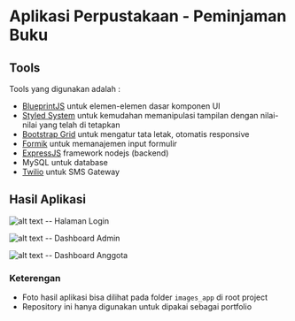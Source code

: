 # Aplikasi Perpustakaan - Peminjaman Buku

## Tools
Tools yang digunakan adalah :
- [BlueprintJS](https://blueprintjs.com/) untuk elemen-elemen dasar komponen UI
- [Styled System](https://styled-system.com/) untuk kemudahan memanipulasi tampilan dengan nilai-nilai yang telah di tetapkan
- [Bootstrap Grid](https://getbootstrap.com/docs/5.2/layout/grid/) untuk mengatur tata letak, otomatis responsive
- [Formik](https://formik.org/docs/overview) untuk memanajemen input formulir
- [ExpressJS](https://expressjs.com/) framework nodejs (backend)
- MySQL untuk database
- [Twilio](https://www.twilio.com/) untuk SMS Gateway

## Hasil Aplikasi

![alt text](https://i.ibb.co/fQc4hM6/login.png)
-- Halaman Login

![alt text](https://i.postimg.cc/SxNJc1y1/dashboard-admin.png)
-- Dashboard Admin

![alt text](https://i.postimg.cc/wxXvZYMb/dashboard-anggota.png)
-- Dashboard Anggota

### Keterengan
- Foto hasil aplikasi bisa dilihat pada folder `images_app` di root project
- Repository ini hanya digunakan untuk dipakai sebagai portfolio